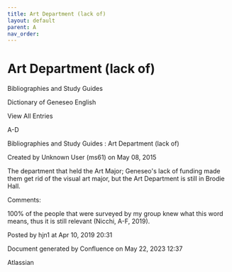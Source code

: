 ```yaml
---
title: Art Department (lack of)
layout: default
parent: A
nav_order:
---
```


# Art Department (lack of)

Bibliographies and Study Guides

Dictionary of Geneseo English

View All Entries

A-D

Bibliographies and Study Guides : Art Department (lack of)

Created by  Unknown User (ms61) on May 08, 2015

The department that held the Art Major; Geneseo's lack of funding made them get rid of the visual art major, but the Art Department is still in Brodie Hall.

Comments:

100% of the people that were surveyed by my group knew what this word means, thus it is still relevant (Nicchi, A-F, 2019). 

Posted by hjn1 at Apr 10, 2019 20:31

Document generated by Confluence on May 22, 2023 12:37

Atlassian
